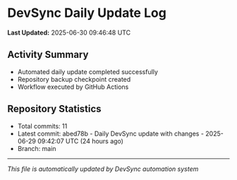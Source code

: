 # DevSync Daily Update Log

**Last Updated:** 2025-06-30 09:46:48 UTC

## Activity Summary
- Automated daily update completed successfully
- Repository backup checkpoint created
- Workflow executed by GitHub Actions

## Repository Statistics
- Total commits: 11
- Latest commit: abed78b - Daily DevSync update with changes - 2025-06-29 09:42:07 UTC (24 hours ago)
- Branch: main

---
*This file is automatically updated by DevSync automation system*
